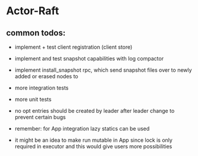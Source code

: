 # Actor-Raft

## common todos:

- implement + test client registration (client store)
- implement and test snapshot capabilities with log compactor
- implement install_snapshot rpc, which send snapshot files over to newly added or erased nodes to 


- more integration tests
- more unit tests 


- no opt entries should be created by leader after leader change to prevent certain bugs


- remember: for App integration lazy statics can be used 
- it might be an idea to make run mutable in App since lock is only required in executor and this would give users more possibilities
